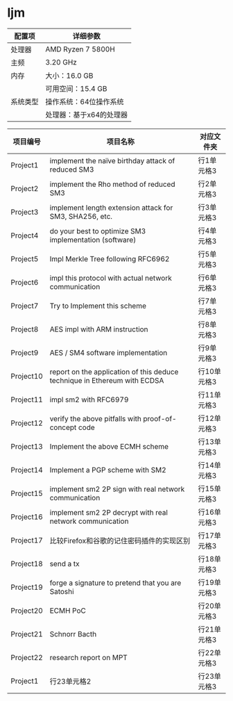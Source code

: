 # ljm
| 配置项 | 详细参数                  |
| ------ | ------------------------ |
| 处理器 | AMD Ryzen 7 5800H        |
| 主频   | 3.20 GHz                 |
| 内存   | 大小：16.0 GB           |
|        | 可用空间：15.4 GB       |
| 系统类型 | 操作系统：64位操作系统 |
|         | 处理器：基于x64的处理器 |



| 项目编号     | 项目名称     | 对应文件夹     |
| ------ | ------ | ------ |
| Project1 | implement the naïve birthday attack of reduced SM3 | 行1单元格3 |
| Project2 | implement the Rho method of reduced SM3 | 行2单元格3 |
| Project3 | implement length extension attack for SM3, SHA256, etc. | 行3单元格3 |
| Project4 | do your best to optimize SM3 implementation (software) | 行4单元格3 |
| Project5 | Impl Merkle Tree following RFC6962 | 行5单元格3 |
| Project6 | impl this protocol with actual network communication | 行6单元格3 |
| Project7 | Try to Implement this scheme | 行7单元格3 |
| Project8 | AES impl with ARM instruction | 行8单元格3 |
| Project9 | AES / SM4 software implementation | 行9单元格3 |
| Project10 | report on the application of this deduce technique in Ethereum with ECDSA | 行10单元格3 |
| Project11 | impl sm2 with RFC6979 | 行11单元格3 |
| Project12 | verify the above pitfalls with proof-of-concept code | 行12单元格3 |
| Project13 | Implement the above ECMH scheme | 行13单元格3 |
| Project14 | Implement a PGP scheme with SM2 | 行14单元格3 |
| Project15 | implement sm2 2P sign with real network communication | 行15单元格3 |
| Project16 | implement sm2 2P decrypt with real network communication | 行16单元格3 |
| Project17| 比较Firefox和谷歌的记住密码插件的实现区别 | 行17单元格3 |
| Project18 | send a tx  | 行18单元格3 |
| Project19 | forge a signature to pretend that you are Satoshi | 行19单元格3 |
| Project20 | ECMH PoC | 行20单元格3 |
| Project21 | Schnorr Bacth | 行21单元格3 |
| Project22 | research report on MPT | 行22单元格3 |
| Project1 | 行23单元格2 | 行23单元格3 |
